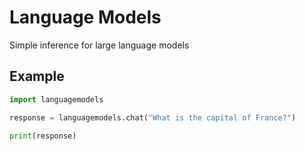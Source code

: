 Language Models
===============

Simple inference for large language models

Example
-------

```python
import languagemodels

response = languagemodels.chat("What is the capital of France?")

print(response)
```
